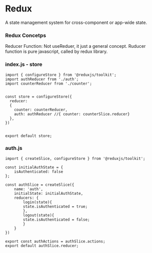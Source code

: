 # Redux
A state management system for cross-component or app-wide state.
### Redux Concetps
Reducer Function: Not useReduer, it just a general concept. Ruducer function is pure javascript, called by redux library.





### index.js - store
```
import { configureStore } from '@reduxjs/toolkit';
import authReducer from './auth';
import counterReducer from './counter';


const store = configureStore({
  reducer:
  {
    counter: counterReducer,
    auth: authReducer //{ counter: counterSlice.reducer}
  },
})


export default store;
```

### auth.js
```
import { createSlice, configureStore } from '@reduxjs/toolkit';

const initialAuthState = {
    isAuthenticated: false
};

const authSlice = createSlice({
    name: 'auth',
    initialState: initialAuthState,
    reducers: {
        login(state){
        state.isAuthenticated = true;
        },
        logout(state){
        state.isAuthenticated = false;
        }
    }
})

export const authActions = authSlice.actions;
export default authSlice.reducer;
```

